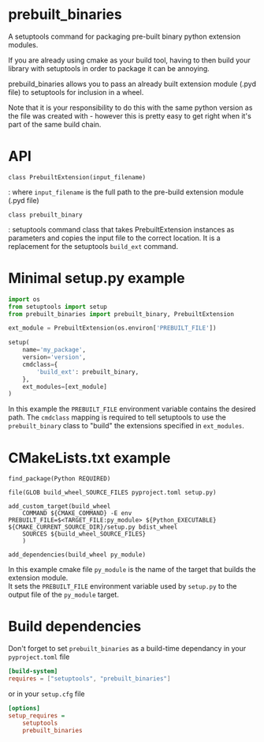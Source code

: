 # prebuilt_binaries
A setuptools command for packaging pre-built binary python extension modules.

If you are already using cmake as your build tool, having to then build your library 
with setuptools in order to package it can be annoying.  
 
prebuild_binaries allows you to pass an already built extension module (.pyd file) to setuptools 
for inclusion in a wheel.

Note that it is your responsibility to do this with the same python version as the file was created 
with - however this is pretty easy to get right when it's part of the same build chain. 

# API

`class PrebuiltExtension(input_filename)`

: where `input_filename` is the full path to the pre-build extension module (.pyd file)

`class prebuilt_binary`

: setuptools command class that takes PrebuiltExtension instances as parameters and copies the input file
to the correct location.  It is a replacement for the setuptools `build_ext` command. 

# Minimal setup.py example
```python
import os
from setuptools import setup
from prebuilt_binaries import prebuilt_binary, PrebuiltExtension

ext_module = PrebuiltExtension(os.environ['PREBUILT_FILE'])

setup(
    name='my_package',
    version='version',
    cmdclass={
        'build_ext': prebuilt_binary,
    },
    ext_modules=[ext_module]
)
```
In this example the `PREBUILT_FILE` environment variable contains the desired path.  The `cmdclass` mapping is required to tell
setuptools to use the `prebuilt_binary` class to "build" the extensions specified in `ext_modules`.

# CMakeLists.txt example
```
find_package(Python REQUIRED)

file(GLOB build_wheel_SOURCE_FILES pyproject.toml setup.py)

add_custom_target(build_wheel
    COMMAND ${CMAKE_COMMAND} -E env PREBUILT_FILE=$<TARGET_FILE:py_module> ${Python_EXECUTABLE} ${CMAKE_CURRENT_SOURCE_DIR}/setup.py bdist_wheel
    SOURCES ${build_wheel_SOURCE_FILES}
    )

add_dependencies(build_wheel py_module)
```

In this example cmake file `py_module` is the name of the target that builds the extension module.  
It sets the `PREBUILT_FILE` environment variable used by `setup.py` to the output file of the `py_module` target.

# Build dependencies
Don't forget to set `prebuilt_binaries` as a build-time dependancy in your `pyproject.toml` file
```toml
[build-system]
requires = ["setuptools", "prebuilt_binaries"]

```
or in your `setup.cfg` file
```ini
[options]
setup_requires =
    setuptools
    prebuilt_binaries
```
